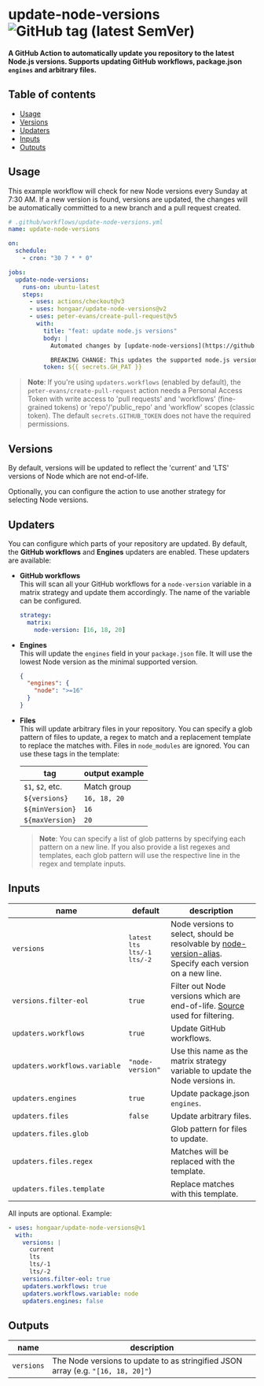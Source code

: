# update-node-versions ![GitHub tag (latest SemVer)](https://img.shields.io/github/v/tag/hongaar/update-node-versions?label=latest%20version&sort=semver)

**A GitHub Action to automatically update you repository to the latest Node.js
versions. Supports updating GitHub workflows, package.json `engines` and
arbitrary files.**

## Table of contents

<!-- START doctoc generated TOC please keep comment here to allow auto update -->
<!-- DON'T EDIT THIS SECTION, INSTEAD RE-RUN doctoc TO UPDATE -->

- [Usage](#usage)
- [Versions](#versions)
- [Updaters](#updaters)
- [Inputs](#inputs)
- [Outputs](#outputs)

<!-- END doctoc generated TOC please keep comment here to allow auto update -->

## Usage

This example workflow will check for new Node versions every Sunday at 7:30 AM.
If a new version is found, versions are updated, the changes will be
automatically committed to a new branch and a pull request created.

```yaml
# .github/workflows/update-node-versions.yml
name: update-node-versions

on:
  schedule:
    - cron: "30 7 * * 0"

jobs:
  update-node-versions:
    runs-on: ubuntu-latest
    steps:
      - uses: actions/checkout@v3
      - uses: hongaar/update-node-versions@v2
      - uses: peter-evans/create-pull-request@v5
        with:
          title: "feat: update node.js versions"
          body: |
            Automated changes by [update-node-versions](https://github.com/hongaar/update-node-versions) GitHub action

            BREAKING CHANGE: This updates the supported node.js versions
          token: ${{ secrets.GH_PAT }}
```

> **Note**: If you're using `updaters.workflows` (enabled by default), the
> `peter-evans/create-pull-request` action needs a Personal Access Token with
> write access to 'pull requests' and 'workflows' (fine-grained tokens) or
> 'repo'/'public_repo' and 'workflow' scopes (classic token). The default
> `secrets.GITHUB_TOKEN` does not have the required permissions.

## Versions

By default, versions will be updated to reflect the 'current' and 'LTS' versions
of Node which are not end-of-life.

Optionally, you can configure the action to use another strategy for selecting
Node versions.

## Updaters

You can configure which parts of your repository are updated. By default, the
**GitHub workflows** and **Engines** updaters are enabled. These updaters are
available:

- **GitHub workflows**  
  This will scan all your GitHub workflows for a `node-version` variable in a
  matrix strategy and update them accordingly. The name of the variable can be
  configured.
  ```yaml
  strategy:
    matrix:
      node-version: [16, 18, 20]
  ```
- **Engines**  
  This will update the `engines` field in your `package.json` file. It will use
  the lowest Node version as the minimal supported version.
  ```json
  {
    "engines": {
      "node": ">=16"
    }
  }
  ```
- **Files**  
  This will update arbitrary files in your repository. You can specify a glob
  pattern of files to update, a regex to match and a replacement template to
  replace the matches with. Files in `node_modules` are ignored. You can use
  these tags in the template:

  | tag              | output example |
  | ---------------- | -------------- |
  | `$1`, `$2`, etc. | Match group    |
  | `${versions}`    | `16, 18, 20`   |
  | `${minVersion}`  | `16`           |
  | `${maxVersion}`  | `20`           |

  > **Note**: You can specify a list of glob patterns by specifying each pattern
  > on a new line. If you also provide a list regexes and templates, each glob
  > pattern will use the respective line in the regex and template inputs.

## Inputs

| name                          | default                                         | description                                                                                                                                                  |
| ----------------------------- | ----------------------------------------------- | ------------------------------------------------------------------------------------------------------------------------------------------------------------ |
| `versions`                    | <pre>latest<br/>lts<br/>lts/-1<br/>lts/-2</pre> | Node versions to select, should be resolvable by [node-version-alias](https://www.npmjs.com/package/node-version-alias). Specify each version on a new line. |
| `versions.filter-eol`         | `true`                                          | Filter out Node versions which are end-of-life. [Source](https://github.com/nodejs/Release/blob/main/schedule.json) used for filtering.                      |
| `updaters.workflows`          | `true`                                          | Update GitHub workflows.                                                                                                                                     |
| `updaters.workflows.variable` | `"node-version"`                                | Use this name as the matrix strategy variable to update the Node versions in.                                                                                |
| `updaters.engines`            | `true`                                          | Update package.json `engines`.                                                                                                                               |
| `updaters.files`              | `false`                                         | Update arbitrary files.                                                                                                                                      |
| `updaters.files.glob`         |                                                 | Glob pattern for files to update.                                                                                                                            |
| `updaters.files.regex`        |                                                 | Matches will be replaced with the template.                                                                                                                  |
| `updaters.files.template`     |                                                 | Replace matches with this template.                                                                                                                          |

All inputs are optional. Example:

```yaml
- uses: hongaar/update-node-versions@v1
  with:
    versions: |
      current
      lts
      lts/-1
      lts/-2
    versions.filter-eol: true
    updaters.workflows: true
    updaters.workflows.variable: node
    updaters.engines: false
```

## Outputs

| name       | description                                                                      |
| ---------- | -------------------------------------------------------------------------------- |
| `versions` | The Node versions to update to as stringified JSON array (e.g. `"[16, 18, 20]"`) |

